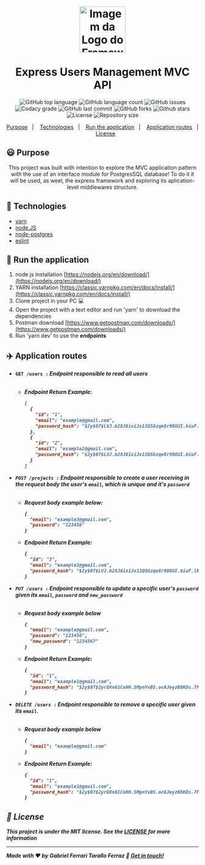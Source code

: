 <h1 align="center">
  <img alt="Imagem da Logo do Framework express.js" src="https://upload.wikimedia.org/wikipedia/commons/6/64/Expressjs.png" height="120" /><br><br> Express Users Management MVC API
</h1>

<p align="center">
  <img alt="GitHub top language" src="https://img.shields.io/github/languages/top/gftf2011/express-mvc">
  
  <img alt="GitHub language count" src="https://img.shields.io/github/languages/count/gftf2011/express-mvc">
  
  <img alt="GitHub issues" src="https://img.shields.io/github/issues/gftf2011/express-mvc">

  <img alt="Codacy grade" src="https://img.shields.io/codacy/grade/57da729bfb76423189a1dd294ffdcb59">
  
  <img alt="GitHub last commit" src="https://img.shields.io/github/last-commit/gftf2011/express-mvc">

  <img alt="GitHub forks" src="https://img.shields.io/github/forks/gftf2011/express-mvc">

  <img alt="Github stars" src="https://img.shields.io/github/stars/gftf2011/express-mvc">

  <img alt="License" src="https://img.shields.io/github/license/gftf2011/express-mvc">

  <img alt="Repository size" src="https://img.shields.io/github/repo-size/gftf2011/express-mvc">
</p>

<p align="center">
  <a href="#smiley-purpose">Purpose</a>&nbsp;&nbsp;&nbsp;|&nbsp;&nbsp;&nbsp;
  <a href="#rocket-technologies">Technologies</a>&nbsp;&nbsp;&nbsp;|&nbsp;&nbsp;&nbsp;
  <a href="#car-run-the-application">Run the application</a>&nbsp;&nbsp;&nbsp;|&nbsp;&nbsp;&nbsp;
  <a href="#airplane-application-routes">Application routes</a>&nbsp;&nbsp;&nbsp;|&nbsp;&nbsp;&nbsp;
  <a href="#memo-license">License</a>
</p>

## :smiley: Purpose

<p align="center">
  This project was built with intention to explore the MVC application pattern with the use of an interface module for PostgresSQL database! To do it it will be used, as weel, the express framework and exploring its aplication-level middlewares structure.
</p>

## :rocket: Technologies

-   [yarn](https://classic.yarnpkg.com/lang/en/)
-   [node.JS](https://nodejs.org/en/)
-   [node-postgres](https://node-postgres.com/)
-   [eslint](https://eslint.org/)

## :car: Run the application

1. node.js installation [https://nodejs.org/en/download/](https://nodejs.org/en/download/)
2. YARN installation [https://classic.yarnpkg.com/en/docs/install/](https://classic.yarnpkg.com/en/docs/install/)
3. Clone project in your PC :computer:
4. Open the project with a text editor and run 'yarn' to download the dependencies
5. Postman download [https://www.getpostman.com/downloads/](https://www.getpostman.com/downloads/)
6. Run 'yarn dev' to use the <strong>endpoints<strong/>

## :airplane: Application routes

- <strong>`GET /users :`<strong/> <i>Endpoint responsible to read all users<i/><br/><br/>
  * Endpoint Return Example:
    ```json
    [
      {
        "id": "1",
        "email": "example@gmail.com",
        "password_hash": "$2y$07$LVJ.b28J6ixiJx13QSGzqe8r9DGUI.biuF.lRIgSf2EXALCtIITci"
      },
      {
        "id": "2",
        "email": "example2@gmail.com",
        "password_hash": "$2y$07$LVJ.b28J6ixiJx13QSGzqe8r9DGUI.biuF.lRIgSf2EXALCtIITci"
      }
    ]
    ```
- <strong>`POST /projects :`<strong/> <i>Endpoint responsible to create a user receiving in the request body the user's `email`, which is unique and it's `password`<i/><br/><br/>
  * Request body example below:
    ```json
    {
      "email": "example3@gmail.com",
      "password": "123456"
    }
    ```
  * Endpoint Return Example:
    ```json
    {
      "id": "3",
      "email": "example3@gmail.com",
      "password_hash": "$2y$07$LVJ.b28J6ixiJx13QSGzqe8r9DGUI.biuF.lRIgSf2EXALCtIITci"
    }
    ```
- <strong>`PUT /users :`<strong/> <i>Endpoint responsible to update a specific user's `password` given its `email`, `password` and `new_password`<i/><br/><br/>
  * Request body example below
    ```json
    {
      "email": "example@gmail.com",
      "password": "123456",
      "new_password": "1234567"
    }
    ```
  * Endpoint Return Example:
    ```json
    {
      "id": "1",
      "email": "example1@gmail.com",
      "password_hash": "$2y$07$2yrDXn61CoHH.SMpnYvBS.oc6JeyzB8KDs.7FLoCK7IRThnxmdhBe"
    }
    ```
- <strong>`DELETE /users :`<strong/> <i>Endpoint responsible to remove a specific user given its `email`.<i/><br/><br/>
  * Request body example below
    ```json
    {
      "email": "example@gmail.com"
    }
    ```
  * Endpoint Return Example:
    ```json
    {
      "id": "1",
      "email": "example1@gmail.com",
      "password_hash": "$2y$07$2yrDXn61CoHH.SMpnYvBS.oc6JeyzB8KDs.7FLoCK7IRThnxmdhBe"
    }
    ```

## :memo: License

This project is under the MIT license. See the [LICENSE](https://github.com/gftf2011/express-mvc/blob/master/LICENSE) for more information

---
Made with ♥ by Gabriel Ferrari Tarallo Ferraz :wave: [Get in touch!](https://www.linkedin.com/in/gabriel-ferrari-tarallo-ferraz-7a4218135/)

